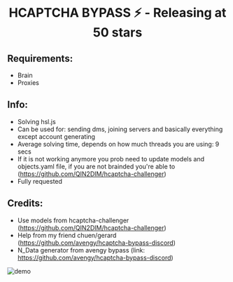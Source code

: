 <h1 align="center">HCAPTCHA BYPASS ⚡ - Releasing at 50 stars</h1>

## Requirements:
- Brain
- Proxies

## Info:
- Solving hsl.js
- Can be used for: sending dms, joining servers and basically everything except account generating
- Average solving time, depends on how much threads you are using: 9 secs
- If it is not working anymore you prob need to update models and objects.yaml file, if you are not brainded you're able to (https://github.com/QIN2DIM/hcaptcha-challenger)
- Fully requested

## Credits:

- Use models from hcaptcha-challenger (https://github.com/QIN2DIM/hcaptcha-challenger)
- Help from my friend chuen/gerard (https://github.com/avengy/hcaptcha-bypass-discord)
- N_Data generator from avengy bypass (link: https://github.com/avengy/hcaptcha-bypass-discord)

![demo](https://cdn.discordapp.com/attachments/1014566821241819216/1022918849965850734/unknown.png)
